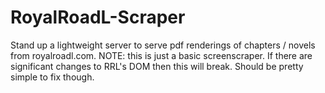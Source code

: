 # RoyalRoadL-Scraper
Stand up a lightweight server to serve pdf renderings of chapters / novels from royalroadl.com. NOTE: this is just a basic screenscraper. If there are significant changes to RRL's DOM then this will break. Should be pretty simple to fix though.
